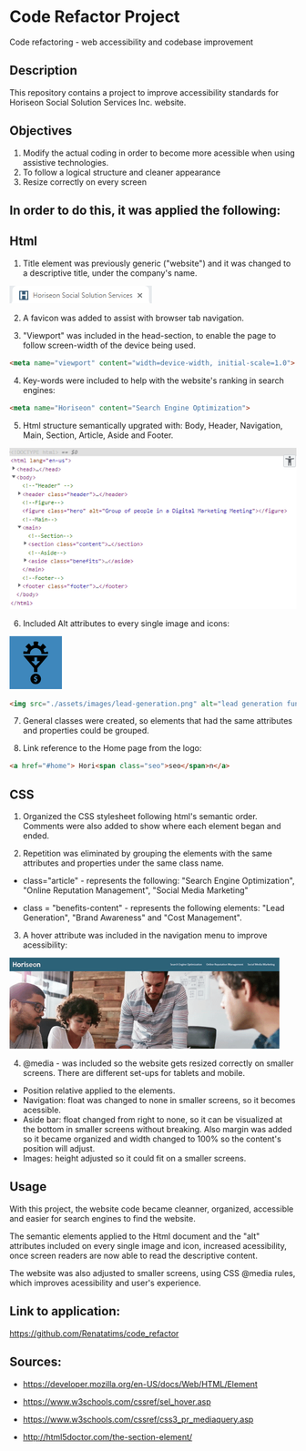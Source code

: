# Code Refactor Project
Code refactoring - web accessibility and codebase improvement

## Description 
This repository contains a project to improve accessibility standards for Horiseon Social Solution Services Inc. website.

## Objectives
1. Modify the actual coding in order to become more acessible when using assistive technologies.
2. To follow a logical structure and cleaner appearance
3. Resize correctly on every screen


## In order to do this, it was applied the following:

## Html

1. Title element was previously generic ("website") and it was changed to a descriptive title, under the company's name. 

![Screenshot1](./Develop/assets/screenshots/capture1.PNG "favicon")

2. A favicon was added to assist with browser tab navigation.

3. "Viewport" was included in the head-section, to enable the page to follow screen-width of the device being used.

````html
<meta name="viewport" content="width=device-width, initial-scale=1.0"> 

````
4. Key-words were included to help with the website's ranking in search engines:

````html
<meta name="Horiseon" content="Search Engine Optimization">
````

5. Html structure semantically upgrated with: Body, Header, Navigation, Main, Section, Article, Aside and Footer.

![Screenshot2](./Develop/assets/screenshots/capture2.PNG "html structure")

6. Included Alt attributes to every single image and icons:

![Screenshot3](./Develop/assets/screenshots/capture3.PNG "lead generation icon")

````html
<img src="./assets/images/lead-generation.png" alt="lead generation funnel icon">
````

7. General classes were created, so elements that had the same attributes and properties could be grouped.

8. Link reference to the Home page from the logo:

````html
<a href="#home"> Hori<span class="seo">seo</span>n</a>
````


## CSS

1. Organized the CSS stylesheet following html's semantic order. Comments were also added to show where each element began and ended.

2. Repetition was eliminated by grouping the elements with the same attributes and properties under the same class name.

- class="article" - represents the following: "Search Engine Optimization", "Online Reputation Management", "Social Media Marketing" 

- class = "benefits-content" - represents the following elements: "Lead Generation", "Brand Awareness" and "Cost Management".

3. A hover attribute was included in the navigation menu to improve acessibility:

![Screenshot5](./Develop/assets/screenshots/Gif_hover.gif "Navigation hover")


4. @media - was included so the website gets resized correctly on smaller screens. There are different set-ups for tablets and mobile.

- Position relative applied to the elements.
- Navigation: float was changed to none in smaller screens, so it becomes acessible.
- Aside bar: float changed from right to none, so it can be visualized at the bottom in smaller screens without breaking. Also margin was added so it became organized and width changed to 100% so the content's position will adjust.
- Images: height adjusted so it could fit on a smaller screens.

## Usage

With this project, the website code became cleanner, organized, accessible and easier for search engines to find the website. 

The semantic elements applied to the Html document and the "alt" attributes included on every single image and icon, increased acessibility, once screen readers are now able to read the descriptive content.

The website was also adjusted to smaller screens, using CSS @media rules, which improves acessibility and user's experience.


## Link to application: 
https://github.com/Renatatims/code_refactor

## Sources:

 - https://developer.mozilla.org/en-US/docs/Web/HTML/Element

 - https://www.w3schools.com/cssref/sel_hover.asp

 - https://www.w3schools.com/cssref/css3_pr_mediaquery.asp
 
- http://html5doctor.com/the-section-element/




